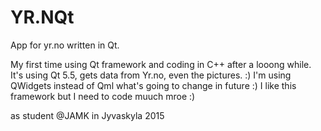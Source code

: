 # YR.NQt
App for yr.no written in Qt. 

My first time using Qt framework and coding in C++ after a looong while. 
It's using Qt 5.5, gets data from Yr.no, even the pictures. :)
I'm using QWidgets instead of Qml what's going to change in future :) I like this framework but I need to code muuch mroe :) 

as student @JAMK in Jyvaskyla 2015  

